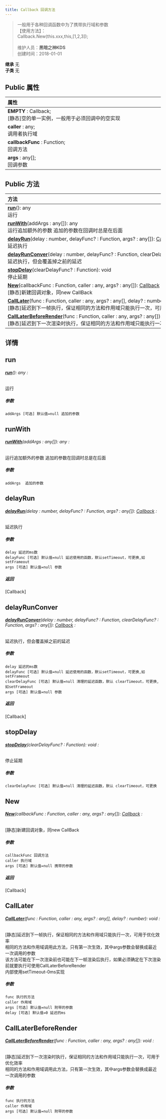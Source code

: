 ```yaml
---
title: Callback 回调方法
---
```

>一般用于各种回调函数中为了携带执行域和参数<br>【使用方法】：<br>Callback.New(this.xxx,this,[1,2,3]);<br><br>
>维护人员：**黑暗之神KDS**  
>创建时间：2018-01-01

**继承**  无<br>
**子类**  无<br>
## **Public 属性**
| <div style="width:1000px;text-align:left">属性</div>                    |
| ----------------------------------------------------------------------- |
| **EMPTY** : Callback;<br>[静态]空的单一实例，一般用于必须回调中的空实现 |
| **caller** : any;<br>调用者执行域                                       |
| **callbackFunc** : Function;<br>回调方法                                |
| **args** : any[];<br>回调参数                                           |

## Public 方法
| <div style="width:1000px;text-align:left" >方法</div>                                                                                                                                                                        |
| ---------------------------------------------------------------------------------------------------------------------------------------------------------------------------------------------------------------------------- |
| **[run](#run)**(): any<br>运行                                                                                                                                                                                               |
| **[runWith](#runwith)**(addArgs : any[]): any<br>运行追加额外的参数 追加的参数在回调时总是在后面                                                                                                                             |
| **[delayRun](#delayrun)**(delay : number,  delayFunc? : Function,  args? : any[]): [Callback](/zh_hans/library/2d/common/datastructures/callback)<br>延迟执行                                                                |
| **[delayRunConver](#delayrunconver)**(delay : number,  delayFunc? : Function,  clearDelayFunc? : Function,  args? : any[]): [Callback](/zh_hans/library/2d/common/datastructures/callback)<br>延迟执行，但会覆盖掉之前的延迟 |
| **[stopDelay](#stopdelay)**(clearDelayFunc? : Function): void<br>停止延期                                                                                                                                                    |
| **[New](#new)**(callbackFunc : Function,  caller : any,  args? : any[]): [Callback](/zh_hans/library/2d/common/datastructures/callback)<br>[静态]新建回调对象，同new CallBack                                                |
| **[CallLater](#calllater)**(func : Function,  caller : any,  args? : any[],  delay? : number): void<br>[静态]延迟到下一帧执行，保证相同的方法和作用域只能执行一次，可用于优化效率                                            |
| **[CallLaterBeforeRender](#calllaterbeforerender)**(func : Function,  caller : any,  args? : any[]): void<br>[静态]延迟到下一次渲染时执行，保证相同的方法和作用域只能执行一次，可用于优化效率                                |

## 详情



## run
###### **[run](#run)**(): any :
运行
##### 参数
	addArgs [可选] 默认值=null 追加的参数



## runWith
###### **[runWith](#runwith)**(addArgs : any[]): any :
运行追加额外的参数 追加的参数在回调时总是在后面
##### 参数
	addArgs  追加的参数



## delayRun
###### **[delayRun](#delayrun)**(delay : number,  delayFunc? : Function,  args? : any[]): [Callback](/zh_hans/library/2d/common/datastructures/callback) :
延迟执行
##### 参数
	delay 延迟的ms数
	delayFunc [可选] 默认值=null 延迟使用的函数，默认setTimeout，可更换,如setFrameout
	args [可选] 默认值=null 参数

##### 返回
[Callback]

## delayRunConver
###### **[delayRunConver](#delayrunconver)**(delay : number,  delayFunc? : Function,  clearDelayFunc? : Function,  args? : any[]): [Callback](/zh_hans/library/2d/common/datastructures/callback) :
延迟执行，但会覆盖掉之前的延迟
##### 参数
	delay 延迟的ms数
	delayFunc [可选] 默认值=null 延迟使用的函数，默认setTimeout，可更换,如setFrameout
	clearDelayFunc [可选] 默认值=null 清理的延迟函数，默认 clearTimeout，可更换,如setFrameout
	args [可选] 默认值=null 参数

##### 返回
[Callback]

## stopDelay
###### **[stopDelay](#stopdelay)**(clearDelayFunc? : Function): void :
停止延期
##### 参数
	clearDelayFunc [可选] 默认值=null 清理的延迟函数，默认 clearTimeout，可更换



## New
###### **[New](#new)**(callbackFunc : Function,  caller : any,  args? : any[]): [Callback](/zh_hans/library/2d/common/datastructures/callback) :
[静态]新建回调对象，同new CallBack
##### 参数
	callbackFunc 回调方法
	caller 执行域
	args [可选] 默认值=null 携带的参数

##### 返回
[Callback]

## CallLater
###### **[CallLater](#calllater)**(func : Function,  caller : any,  args? : any[],  delay? : number): void :
[静态]延迟到下一帧执行，保证相同的方法和作用域只能执行一次，可用于优化效率<br>
相同的方法和作用域调用此方法，只有第一次生效，其中args参数会替换成最近一次调用的参数<br>
该方法可能在下一次渲染前也可能在下一帧渲染后执行，如果必须确定在下次渲染前就要执行可使用CallLaterBeforeRender<br>
内部使用setTimeout-0ms实现
##### 参数
	func 执行的方法
	caller 作用域
	args [可选] 默认值=null 附带的参数
	delay [可选] 默认值=0 延迟的ms



## CallLaterBeforeRender
###### **[CallLaterBeforeRender](#calllaterbeforerender)**(func : Function,  caller : any,  args? : any[]): void :
[静态]延迟到下一次渲染时执行，保证相同的方法和作用域只能执行一次，可用于优化效率<br>
相同的方法和作用域调用此方法，只有第一次生效，其中args参数会替换成最近一次调用的参数
##### 参数
	func 执行的方法
	caller 作用域
	args [可选] 默认值=null 附带的参数





